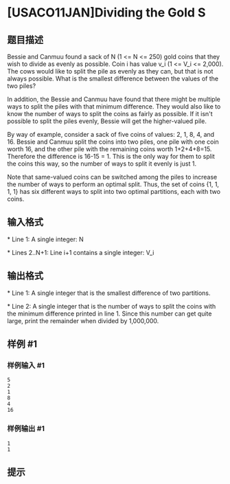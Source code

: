 # [USACO11JAN]Dividing the Gold S

## 题目描述

Bessie and Canmuu found a sack of N (1 <= N <= 250) gold coins that they wish to divide as evenly as possible. Coin i has value v\_i (1 <= V\_i <= 2,000). The cows would like to split the pile as evenly as they can, but that is not always possible. What is the smallest difference between the values of the two piles?

In addition, the Bessie and Canmuu have found that there might be multiple ways to split the piles with that minimum difference. They would also like to know the number of ways to split the coins as fairly as possible. If it isn't possible to split the piles evenly, Bessie will get the higher-valued pile.

By way of example, consider a sack of five coins of values: 2, 1, 8, 4, and 16. Bessie and Canmuu split the coins into two piles, one pile with one coin worth 16, and the other pile with the remaining coins worth 1+2+4+8=15. Therefore the difference is 16-15 = 1.  This is the only way for them to split the coins this way, so the number of ways to split it evenly is just 1.

Note that same-valued coins can be switched among the piles to increase the number of ways to perform an optimal split. Thus, the set of coins {1, 1, 1, 1} has six different ways to split into two optimal partitions, each with two coins.

## 输入格式

\* Line 1: A single integer: N

\* Lines 2..N+1: Line i+1 contains a single integer: V\_i


## 输出格式

\* Line 1: A single integer that is the smallest difference of two partitions.

\* Line 2: A single integer that is the number of ways to split the coins with the minimum difference printed in line 1. Since this number can get quite large, print the remainder when divided by 1,000,000.


## 样例 #1

### 样例输入 #1
```
5 
2 
1 
8 
4 
16
```

### 样例输出 #1

```
1 
1
```

## 提示


